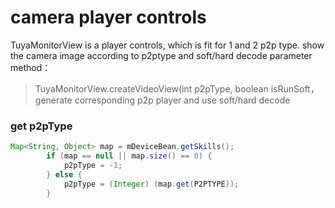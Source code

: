 # camera player controls



TuyaMonitorView is a player controls, which is fit for 1 and 2 p2p type. show the camera image according to p2ptype and soft/hard decode parameter
 method：

> TuyaMonitorView.createVideoView(int p2pType, boolean isRunSoft， generate corresponding p2p player and use soft/hard decode


### get p2pType

```java
Map<String, Object> map = mDeviceBean.getSkills();
        if (map == null || map.size() == 0) {
            p2pType = -1;
        } else {
        	p2pType = (Integer) (map.get(P2PTYPE));
        }
```